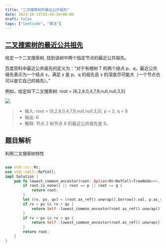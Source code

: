 ```yaml
---
title: "二叉搜索树的最近公共祖先"
date: 2023-10-11T22:43:34+08:00
draft: false
tags: ["leetcode", "算法"]
---
```


## [二叉搜索树的最近公共祖先](https://leetcode.cn/problems/lowest-common-ancestor-of-a-binary-search-tree/)

给定一个二叉搜索树, 找到该树中两个指定节点的最近公共祖先。

百度百科中最近公共祖先的定义为：“对于有根树 T 的两个结点 p、q，最近公共祖先表示为一个结点 x，满足 x 是 p、q 的祖先且 x 的深度尽可能大（一个节点也可以是它自己的祖先）。”

例如，给定如下二叉搜索树:  root = [6,2,8,0,4,7,9,null,null,3,5]

![](https://assets.leetcode-cn.com/aliyun-lc-upload/uploads/2018/12/14/binarysearchtree_improved.png)

>- 输入: root = [6,2,8,0,4,7,9,null,null,3,5], p = 2, q = 8
>- 输出: 6 
>- 解释: 节点 2 和节点 8 的最近公共祖先是 6。

## 题目解析

利用二叉搜索树特性

```rust

use std::rc::Rc;
use std::cell::RefCell;
impl Solution {
    pub fn lowest_common_ancestor(root: Option<Rc<RefCell<TreeNode>>>, p: Option<Rc<RefCell<TreeNode>>>, q: Option<Rc<RefCell<TreeNode>>>) -> Option<Rc<RefCell<TreeNode>>> {
        if root.is_none() || root == p || root == q {
            return root;
        }
        let (rv, pv, qv) = (root.as_ref().unwrap().borrow().val, p.as_ref().unwrap().borrow().val, q.as_ref().unwrap().borrow().val);
        if rv > pv && rv > qv {
            return Self::lowest_common_ancestor(root.as_ref().unwrap().borrow_mut().left.take(), p, q);
        }
        if rv < pv && rv < qv {
            return Self::lowest_common_ancestor(root.as_ref().unwrap().borrow_mut().right.take(), p, q);
        }
        return root;
    }
}
```

